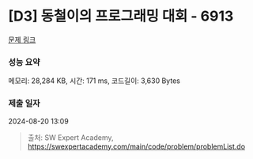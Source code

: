 # [D3] 동철이의 프로그래밍 대회 - 6913 

[문제 링크](https://swexpertacademy.com/main/code/problem/problemDetail.do?contestProbId=AWicMVWKTuMDFAUL) 

### 성능 요약

메모리: 28,284 KB, 시간: 171 ms, 코드길이: 3,630 Bytes

### 제출 일자

2024-08-20 13:09



> 출처: SW Expert Academy, https://swexpertacademy.com/main/code/problem/problemList.do